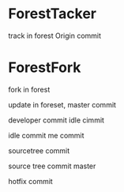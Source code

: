 # ForestTacker
track in forest
Origin commit
# ForestFork
fork in forest

update in foreset, master commit

developer commit
idle cimmit

idle commit
me commit


sourcetree commit

source tree commit master

hotfix commit

